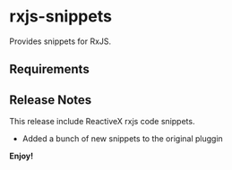 # rxjs-snippets

Provides snippets for RxJS.

## Requirements

## Release Notes

This release include ReactiveX rxjs code snippets.

- Added a bunch of new snippets to the original pluggin

**Enjoy!**
